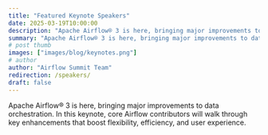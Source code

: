 ```yaml
---
title: "Featured Keynote Speakers"
date: 2025-03-19T10:00:00
description: "Apache Airflow® 3 is here, bringing major improvements to data orchestration. In this keynote, core Airflow contributors will walk through key enhancements that boost flexibility, efficiency, and user experience."
summary: "Apache Airflow® 3 is here, bringing major improvements to data orchestration. In this keynote, core Airflow contributors will walk through key enhancements that boost flexibility, efficiency, and user experience."
# post thumb
images: ["images/blog/keynotes.png"]
# author
author: "Airflow Summit Team"
redirection: /speakers/
draft: false
---
```


Apache Airflow® 3 is here, bringing major improvements to data orchestration. In this keynote, core Airflow contributors will walk through key enhancements that boost flexibility, efficiency, and user experience.
